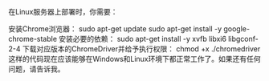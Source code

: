 <template>
  <div class="container">
    <h1>有什么可以帮忙的？</h1>
    <div class="search-bar">
      <input type="text" placeholder="给'ChatGPT'发送消息" />
      <button>⇧</button>
    </div>
    <div class="buttons">
      <button>创建图片</button>
      <button>总结文本</button>
      <button>构思</button>
      <button>给我惊喜</button>
      <button>代码</button>
      <button>更多</button>
    </div>
  </div>
</template>

<script>
export default {
  name: 'HelpInterface',
};
</script>

<style scoped>
.container {
  text-align: center;
  margin-top: 50px;
}

h1 {
  font-weight: bold;
  margin-bottom: 20px;
}

.search-bar {
  display: inline-flex;
  align-items: center;
  border-radius: 25px;
  background-color: #f0f0f0;
  padding: 10px;
  margin-bottom: 20px;
}

input {
  border: none;
  background: transparent;
  font-size: 16px;
  padding: 5px;
  outline: none;
  width: 200px;
}

button {
  border: none;
  background: transparent;
  cursor: pointer;
  font-size: 16px;
}

.buttons {
  display: flex;
  justify-content: center;
  gap: 10px;
}

.buttons button {
  border: none;
  border-radius: 20px;
  padding: 10px 20px;
  background-color: #f9f9f9;
  cursor: pointer;
  transition: background-color 0.3s;
}

.buttons button:hover {
  background-color: #e0e0e0;
}
</style>

在Linux服务器上部署时，你需要：

安装Chrome浏览器：
sudo apt-get update
sudo apt-get install -y google-chrome-stable
安装必要的依赖：
sudo apt-get install -y xvfb libxi6 libgconf-2-4
下载对应版本的ChromeDriver并给予执行权限：
chmod +x ./chromedriver
这样的代码现在应该能够在Windows和Linux环境下都正常工作了。如果还有任何问题，请告诉我。
